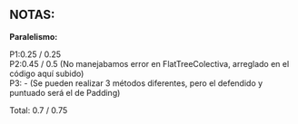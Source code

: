 ## **NOTAS:**
**Paralelismo:**

P1:0.25 / 0.25  
P2:0.45 / 0.5 (No manejabamos error en FlatTreeColectiva, arreglado en el código aquí subido)  
P3: - (Se pueden realizar 3 métodos diferentes, pero el defendido y puntuado será el de Padding)

Total: 0.7 / 0.75
